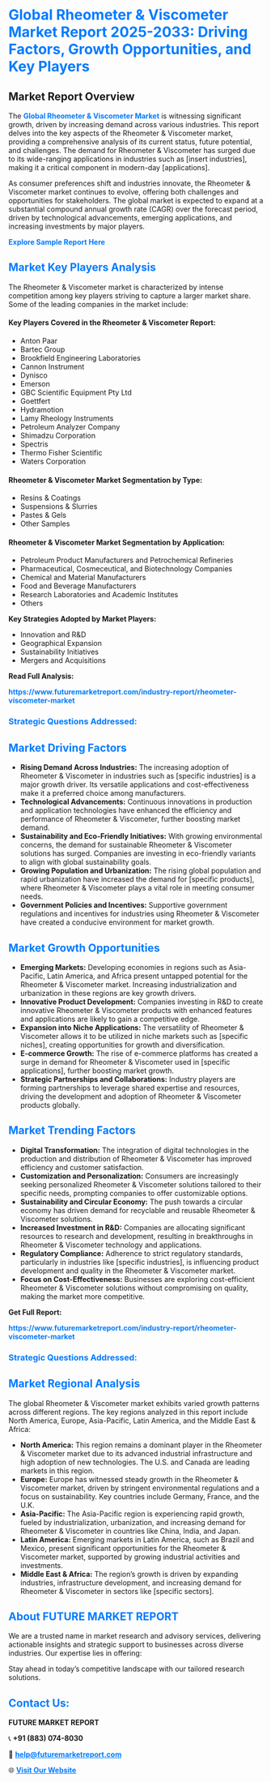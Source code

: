 <h1 style="color: #007BFF;">Global Rheometer & Viscometer Market Report 2025-2033: Driving Factors, Growth Opportunities, and Key Players</h1>

<section id="overview">
<h2>Market Report Overview</h2>
<p>The <a href="https://www.futuremarketreport.com/industry-report/rheometer-viscometer-market" style="color: #007BFF; text-decoration: none;"><strong>Global Rheometer & Viscometer Market</strong></a> is witnessing significant growth, driven by increasing demand across various industries. This report delves into the key aspects of the Rheometer & Viscometer market, providing a comprehensive analysis of its current status, future potential, and challenges. The demand for Rheometer & Viscometer has surged due to its wide-ranging applications in industries such as [insert industries], making it a critical component in modern-day [applications].</p>
<p>As consumer preferences shift and industries innovate, the Rheometer & Viscometer market continues to evolve, offering both challenges and opportunities for stakeholders. The global market is expected to expand at a substantial compound annual growth rate (CAGR) over the forecast period, driven by technological advancements, emerging applications, and increasing investments by major players.</p>
</section>

<section id="overview">
<p><a href="https://www.futuremarketreport.com/request-sample/reportId=84898" style="color: #007BFF; text-decoration: none;"><strong>Explore Sample Report Here</strong></a></p>
</section>

<section id="key-players">
<h2 style="color: #007BFF;">Market Key Players Analysis</h2>
<p>The Rheometer & Viscometer market is characterized by intense competition among key players striving to capture a larger market share. Some of the leading companies in the market include:</p>
<h4>Key Players Covered in the Rheometer & Viscometer Report:</h4>
<ul><li>Anton Paar</li><li>Bartec Group</li><li>Brookfield Engineering Laboratories</li><li>Cannon Instrument</li><li>Dynisco</li><li>Emerson</li><li>GBC Scientific Equipment Pty Ltd</li><li>Goettfert</li><li>Hydramotion</li><li>Lamy Rheology Instruments</li><li>Petroleum Analyzer Company</li><li>Shimadzu Corporation</li><li>Spectris</li><li>Thermo Fisher Scientific</li><li>Waters Corporation</li></ul>
<h4>Rheometer & Viscometer Market Segmentation by Type:</h4>
<ul><li>Resins &amp; Coatings</li><li>Suspensions &amp; Slurries</li><li>Pastes &amp; Gels</li><li>Other Samples</li></ul>

<h4>Rheometer & Viscometer Market Segmentation by Application:</h4>
<ul><li>Petroleum Product Manufacturers and Petrochemical Refineries</li><li>Pharmaceutical, Cosmeceutical, and Biotechnology Companies</li><li>Chemical and Material Manufacturers</li><li>Food and Beverage Manufacturers</li><li>Research Laboratories and Academic Institutes</li><li>Others</li></ul>
<p><strong>Key Strategies Adopted by Market Players:</strong></p>
<ul>
<li>Innovation and R&D</li>
<li>Geographical Expansion</li>
<li>Sustainability Initiatives</li>
<li>Mergers and Acquisitions</li>
</ul>
</section>

<section>
<p><strong>Read Full Analysis: </strong></p><a href="https://www.futuremarketreport.com/industry-report/rheometer-viscometer-market" style="color: #007BFF; text-decoration: none;"><strong>https://www.futuremarketreport.com/industry-report/rheometer-viscometer-market</strong></a>
<h3 style="color: #007BFF;">Strategic Questions Addressed:</h3>
</section>

<section id="driving-factors">
<h2 style="color: #007BFF;">Market Driving Factors</h2>
<ul>
<li><strong>Rising Demand Across Industries:</strong> The increasing adoption of Rheometer & Viscometer in industries such as [specific industries] is a major growth driver. Its versatile applications and cost-effectiveness make it a preferred choice among manufacturers.</li>
<li><strong>Technological Advancements:</strong> Continuous innovations in production and application technologies have enhanced the efficiency and performance of Rheometer & Viscometer, further boosting market demand.</li>
<li><strong>Sustainability and Eco-Friendly Initiatives:</strong> With growing environmental concerns, the demand for sustainable Rheometer & Viscometer solutions has surged. Companies are investing in eco-friendly variants to align with global sustainability goals.</li>
<li><strong>Growing Population and Urbanization:</strong> The rising global population and rapid urbanization have increased the demand for [specific products], where Rheometer & Viscometer plays a vital role in meeting consumer needs.</li>
<li><strong>Government Policies and Incentives:</strong> Supportive government regulations and incentives for industries using Rheometer & Viscometer have created a conducive environment for market growth.</li>
</ul>
</section>

<section id="growth-opportunities">
<h2 style="color: #007BFF;">Market Growth Opportunities</h2>
<ul>
<li><strong>Emerging Markets:</strong> Developing economies in regions such as Asia-Pacific, Latin America, and Africa present untapped potential for the Rheometer & Viscometer market. Increasing industrialization and urbanization in these regions are key growth drivers.</li>
<li><strong>Innovative Product Development:</strong> Companies investing in R&D to create innovative Rheometer & Viscometer products with enhanced features and applications are likely to gain a competitive edge.</li>
<li><strong>Expansion into Niche Applications:</strong> The versatility of Rheometer & Viscometer allows it to be utilized in niche markets such as [specific niches], creating opportunities for growth and diversification.</li>
<li><strong>E-commerce Growth:</strong> The rise of e-commerce platforms has created a surge in demand for Rheometer & Viscometer used in [specific applications], further boosting market growth.</li>
<li><strong>Strategic Partnerships and Collaborations:</strong> Industry players are forming partnerships to leverage shared expertise and resources, driving the development and adoption of Rheometer & Viscometer products globally.</li>
</ul>
</section>

<section id="trending-factors">
<h2 style="color: #007BFF;">Market Trending Factors</h2>
<ul>
<li><strong>Digital Transformation:</strong> The integration of digital technologies in the production and distribution of Rheometer & Viscometer has improved efficiency and customer satisfaction.</li>
<li><strong>Customization and Personalization:</strong> Consumers are increasingly seeking personalized Rheometer & Viscometer solutions tailored to their specific needs, prompting companies to offer customizable options.</li>
<li><strong>Sustainability and Circular Economy:</strong> The push towards a circular economy has driven demand for recyclable and reusable Rheometer & Viscometer solutions.</li>
<li><strong>Increased Investment in R&D:</strong> Companies are allocating significant resources to research and development, resulting in breakthroughs in Rheometer & Viscometer technology and applications.</li>
<li><strong>Regulatory Compliance:</strong> Adherence to strict regulatory standards, particularly in industries like [specific industries], is influencing product development and quality in the Rheometer & Viscometer market.</li>
<li><strong>Focus on Cost-Effectiveness:</strong> Businesses are exploring cost-efficient Rheometer & Viscometer solutions without compromising on quality, making the market more competitive.</li>
</ul>
</section>

<section>
<p><strong>Get Full Report: </strong></p><a href="https://www.futuremarketreport.com/industry-report/rheometer-viscometer-market" style="color: #007BFF; text-decoration: none;"><strong>https://www.futuremarketreport.com/industry-report/rheometer-viscometer-market</strong></a>
<h3 style="color: #007BFF;">Strategic Questions Addressed:</h3>
</section>


<section id="regional-analysis">
<h2 style="color: #007BFF;">Market Regional Analysis</h2>
<p>The global Rheometer & Viscometer market exhibits varied growth patterns across different regions. The key regions analyzed in this report include North America, Europe, Asia-Pacific, Latin America, and the Middle East & Africa:</p>
<ul>
<li><strong>North America:</strong> This region remains a dominant player in the Rheometer & Viscometer market due to its advanced industrial infrastructure and high adoption of new technologies. The U.S. and Canada are leading markets in this region.</li>
<li><strong>Europe:</strong> Europe has witnessed steady growth in the Rheometer & Viscometer market, driven by stringent environmental regulations and a focus on sustainability. Key countries include Germany, France, and the U.K.</li>
<li><strong>Asia-Pacific:</strong> The Asia-Pacific region is experiencing rapid growth, fueled by industrialization, urbanization, and increasing demand for Rheometer & Viscometer in countries like China, India, and Japan.</li>
<li><strong>Latin America:</strong> Emerging markets in Latin America, such as Brazil and Mexico, present significant opportunities for the Rheometer & Viscometer market, supported by growing industrial activities and investments.</li>
<li><strong>Middle East & Africa:</strong> The region’s growth is driven by expanding industries, infrastructure development, and increasing demand for Rheometer & Viscometer in sectors like [specific sectors].</li>
</ul>
</section>

<footer>
<h2 style="color: #007BFF;">About FUTURE MARKET REPORT</h2>
<p>We are a trusted name in market research and advisory services, delivering actionable insights and strategic support to businesses across diverse industries. Our expertise lies in offering:</p>

<p>Stay ahead in today’s competitive landscape with our tailored research solutions.</p>

<h2 style="color: #007BFF;">Contact Us:</h2>
<p><strong>FUTURE MARKET REPORT</strong></p>
<p>📞 <strong>+91 (883) 074-8030</strong></p>
<p>📧 <strong><a href="mailto:help@futuremarketreport.com" style="color: #007BFF;">help@futuremarketreport.com</a></strong></p>
<p>🌐 <strong><a href="https://www.futuremarketreport.com/" style="color: #007BFF;">Visit Our Website</a></strong></p>
</footer>